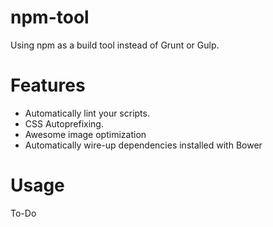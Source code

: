 # npm-tool
Using npm as a build tool instead of Grunt or Gulp.

# Features

- Automatically lint your scripts.
- CSS Autoprefixing.
- Awesome image optimization
- Automatically wire-up dependencies installed with Bower

# Usage
To-Do